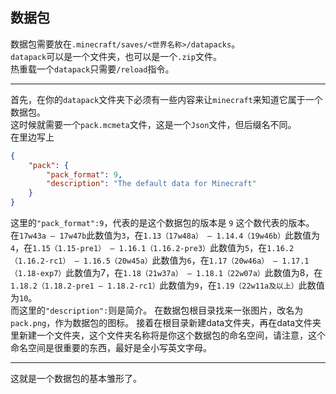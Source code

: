 ## 数据包
数据包需要放在```.minecraft/saves/<世界名称>/datapacks```。  
```datapack```可以是一个文件夹，也可以是一个```.zip```文件。  
热重载一个```datapack```只需要```/reload```指令。  

----------

首先，在你的```datapack```文件夹下必须有一些内容来让```minecraft```来知道它属于一个数据包。  
这时候就需要一个```pack.mcmeta```文件，这是一个```Json```文件，但后缀名不同。  
在里边写上
```json
{
    "pack": {
        "pack_format": 9,
        "description": "The default data for Minecraft"
    }
}
```  

这里的```"pack_format":9```，代表的是这个数据包的版本是 ```9``` 这个数代表的版本。
在```17w43a – 17w47b```此数值为```3```，在```1.13（17w48a） – 1.14.4（19w46b）```此数值为```4```，在```1.15（1.15-pre1） – 1.16.1（1.16.2-pre3）```此数值为```5```，在```1.16.2（1.16.2-rc1） – 1.16.5（20w45a）```此数值为```6```，在```1.17（20w46a） – 1.17.1（1.18-exp7）```此数值为7，在```1.18（21w37a） – 1.18.1（22w07a）```此数值为8，在```1.18.2（1.18.2-pre1 – 1.18.2-rc1）```此数值为```9```，在```1.19（22w11a及以上）```此数值为```10```。  
而这里的```"description":```则是简介。
在数据包根目录找来一张图片，改名为```pack.png```，作为数据包的图标。
接着在根目录新建data文件夹，再在data文件夹里新建一个文件夹，这个文件夹名称将是你这个数据包的命名空间，请注意，这个命名空间是很重要的东西，最好是全小写英文字母。


---------
这就是一个数据包的基本雏形了。

